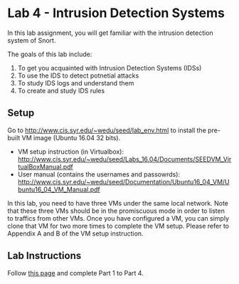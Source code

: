 # Lab 4 - Intrusion Detection Systems

In this lab assignment, you will get familiar with the intrusion detection system of Snort. 

The goals of this lab include:
1.	To get you acquainted with Intrusion Detection Systems (IDSs)
2.	To use the IDS to detect potnetial attacks
3.	To study IDS logs and understand them
4.	To create and study IDS rules


## Setup

Go to http://www.cis.syr.edu/~wedu/seed/lab_env.html to install the pre-built VM image (Ubuntu 16.04 32 bits).

- VM setup instruction (in Virtualbox): http://www.cis.syr.edu/~wedu/seed/Labs_16.04/Documents/SEEDVM_VirtualBoxManual.pdf
- User manual (contains the usernames and passowrds): http://www.cis.syr.edu/~wedu/seed/Documentation/Ubuntu16_04_VM/Ubuntu16_04_VM_Manual.pdf

In this lab, you need to have three VMs under the same local network. Note that these three VMs should be in the promiscuous mode in order to listen to traffics from other VMs. Once you have configured a VM, you can simply clone that VM for two more times to complete the VM setup. Please refer to Appendix A and B of the VM setup instruction.

## Lab Instructions  
Follow [this page](https://github.com/xyliatgithub/EN650654-2022/blob/main/LabFour/Lab%204%20Manual.pdf) and complete Part 1 to Part 4. 


